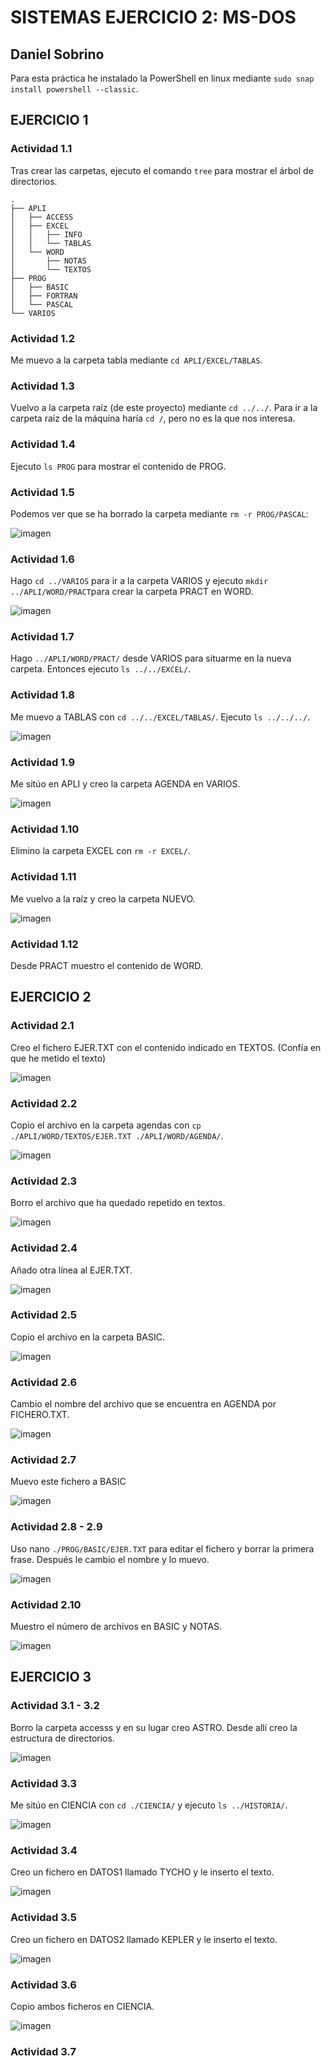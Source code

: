 # SISTEMAS EJERCICIO 2: MS-DOS
## Daniel Sobrino

Para esta práctica he instalado la PowerShell en linux mediante ```sudo snap install powershell --classic```.

## EJERCICIO 1
### Actividad 1.1
Tras crear las carpetas, ejecuto el comando ```tree``` para mostrar el árbol de directorios.
```
.
├── APLI
│   ├── ACCESS
│   ├── EXCEL
│   │   ├── INFO
│   │   └── TABLAS
│   └── WORD
│       ├── NOTAS
│       └── TEXTOS
├── PROG
│   ├── BASIC
│   ├── FORTRAN
│   └── PASCAL
└── VARIOS
```

### Actividad 1.2
Me muevo a la carpeta tabla mediante ```cd APLI/EXCEL/TABLAS```.

### Actividad 1.3
Vuelvo a la carpeta raíz (de este proyecto) mediante ```cd ../../```. Para ir a la carpeta raíz de la máquina haría ```cd /```, pero no es la que nos interesa.

### Actividad 1.4
Ejecuto ```ls PROG``` para mostrar el contenido de PROG.

### Actividad 1.5
Podemos ver que se ha borrado la carpeta mediante ```rm -r PROG/PASCAL```:

![imagen](https://user-images.githubusercontent.com/91564560/159033689-c9b1f424-978b-480c-b129-ae10d0cb6f19.png)

### Actividad 1.6
Hago ```cd ../VARIOS``` para ir a la carpeta VARIOS y ejecuto ```mkdir ../APLI/WORD/PRACT```para crear la carpeta PRACT en WORD.

![imagen](https://user-images.githubusercontent.com/91564560/159035886-9c87b9eb-e44d-4b84-98eb-b73601e0c195.png)

### Actividad 1.7
Hago ```../APLI/WORD/PRACT/``` desde VARIOS para situarme en la nueva carpeta. Entonces ejecuto ```ls ../../EXCEL/```.

### Actividad 1.8
Me muevo a TABLAS con ```cd ../../EXCEL/TABLAS/```. Ejecuto ```ls ../../../```.

![imagen](https://user-images.githubusercontent.com/91564560/159036839-09e67fef-5e00-4791-ab1e-cf31b59e9ebc.png)

### Actividad 1.9
Me sitúo en APLI y creo la carpeta AGENDA en VARIOS.

![imagen](https://user-images.githubusercontent.com/91564560/159037469-4370fd1c-ef5d-4d59-8b84-60e851baf300.png)

### Actividad 1.10
Elimino la carpeta EXCEL con ```rm -r EXCEL/```.

### Actividad 1.11
Me vuelvo a la raíz y creo la carpeta NUEVO.

![imagen](https://user-images.githubusercontent.com/91564560/159038165-d4ccb1f4-7ee5-40c3-92a2-c24a5e0c37ca.png)

### Actividad 1.12
Desde PRACT muestro el contenido de WORD.

## EJERCICIO 2
### Actividad 2.1
Creo el fichero EJER.TXT con el contenido indicado en TEXTOS. (Confía en que he metido el texto)

![imagen](https://user-images.githubusercontent.com/91564560/159546376-0040c588-e7bf-4151-bf1a-370a840fb611.png)

### Actividad 2.2
Copio el archivo en la carpeta agendas con ```cp ./APLI/WORD/TEXTOS/EJER.TXT ./APLI/WORD/AGENDA/```.

![imagen](https://user-images.githubusercontent.com/91564560/159546845-2b45c729-0d38-4847-8d97-e948f10deefe.png)

### Actividad 2.3
Borro el archivo que ha quedado repetido en textos.

![imagen](https://user-images.githubusercontent.com/91564560/159547021-36cda103-b439-4da0-ab6b-5757740ce532.png)

### Actividad 2.4
Añado otra línea al EJER.TXT.

![imagen](https://user-images.githubusercontent.com/91564560/159547532-330b7224-ff27-45e7-95bf-e8c4146799b4.png)

### Actividad 2.5
Copio el archivo en la carpeta BASIC.

![imagen](https://user-images.githubusercontent.com/91564560/159547824-96929de3-499f-4e1a-8599-974197776148.png)

### Actividad 2.6
Cambio el nombre del archivo que se encuentra en AGENDA por FICHERO.TXT.

![imagen](https://user-images.githubusercontent.com/91564560/159548645-5b987345-d836-496d-b755-c36ad0cc399c.png)


### Actividad 2.7
Muevo este fichero a BASIC

![imagen](https://user-images.githubusercontent.com/91564560/159548897-c1b29ec3-7a3e-43e5-8f17-e1cf3d747aac.png)

### Actividad 2.8 - 2.9
Uso nano ```./PROG/BASIC/EJER.TXT``` para editar el fichero y borrar la primera frase.
Después le cambio el nombre y lo muevo.

![imagen](https://user-images.githubusercontent.com/91564560/159549493-9671a60a-5233-49d6-9adb-ed2b87ea7fd2.png)

### Actividad 2.10
Muestro el número de archivos en BASIC y NOTAS.

![imagen](https://user-images.githubusercontent.com/91564560/159550363-b3b07027-fc0f-4d77-a45f-18c6df1dcc62.png)

## EJERCICIO 3
### Actividad 3.1 - 3.2
Borro la carpeta accesss y en su lugar creo ASTRO. Desde allí creo la estructura de directorios.

![imagen](https://user-images.githubusercontent.com/91564560/159551609-809ff6e1-2594-43aa-b3a3-0be70b82f218.png)

### Actividad 3.3
Me sitúo en CIENCIA con ```cd ./CIENCIA/``` y ejecuto ```ls ../HISTORIA/```.

![imagen](https://user-images.githubusercontent.com/91564560/159552142-566c7c5f-dc39-4de9-b501-d0f5354c5487.png)

### Actividad 3.4
Creo un fichero en DATOS1 llamado TYCHO y le inserto el texto.

![imagen](https://user-images.githubusercontent.com/91564560/159552662-900e1e8e-40dc-4d8a-bd5d-7f9d61aa1287.png)

### Actividad 3.5
Creo un fichero en DATOS2 llamado KEPLER y le inserto el texto.

![imagen](https://user-images.githubusercontent.com/91564560/159553005-2a56adb3-d6ad-4ccd-997b-27e03526e557.png)

### Actividad 3.6
Copio ambos ficheros en CIENCIA.

![imagen](https://user-images.githubusercontent.com/91564560/159553489-0eaedf85-b5c4-428b-a346-58e6f46b2478.png)

### Actividad 3.7


